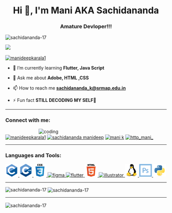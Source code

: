 <h1 align="center">Hi 👋, I'm Mani AKA Sachidananda</h1>
<h3 align="center">Amature Devloper!!!</h3>

<p align="left"> <img src="https://komarev.com/ghpvc/?username=sachidananda-17&label=Profile%20views&color=0e75b6&style=flat" alt="sachidananda-17" /> </p>
<a target="_blank" rel="noopener noreferrer nofollow" href="https://camo.githubusercontent.com/b3d66b974674bbc62092d95f047dfbb677f512ce22fcd89d259e4fdcdfd0b816/68747470733a2f2f696d672e736869656c64732e696f2f62616467652f4c697665732d496e6469612d73756363657373"><img src="https://camo.githubusercontent.com/b3d66b974674bbc62092d95f047dfbb677f512ce22fcd89d259e4fdcdfd0b816/68747470733a2f2f696d672e736869656c64732e696f2f62616467652f4c697665732d496e6469612d73756363657373" data-canonical-src="https://img.shields.io/badge/Lives-India-success" style="max-width: 100%;"></a>


<p align="left"> <a href="https://twitter.com/manideepkarala1" target="blank"><img src="https://img.shields.io/twitter/follow/manideepkarala1?logo=twitter&style=for-the-badge" alt="manideepkarala1" /></a> </p>

- 🌱 I’m currently learning **Flutter, Java Script**

- 💬 Ask me about **Adobe, HTML ,CSS**

- 📫 How to reach me **sachidananda_k@srmap.edu.in**

- ⚡ Fun fact **STILL DECODING MY SELF🤪**

<hr>
<h3 align="left">Connect with me:</h3>
<img align="right" alt="coding" width="400" src="https://camo.githubusercontent.com/8bf6f6d78abc81fcf9c49f10649423e73ea44bc248e83aaae8759d401c829a84/68747470733a2f2f70687973696373677572756b756c2e66696c65732e776f726470726573732e636f6d2f323031392f30322f6368617261637465722d312e676966">
<p align="left">
<a href="https://twitter.com/manideepkarala1" target="blank"><img align="center" src="https://raw.githubusercontent.com/rahuldkjain/github-profile-readme-generator/master/src/images/icons/Social/twitter.svg" alt="manideepkarala1" height="30" width="40" /></a>
<a href="https://linkedin.com/in/sachidananda manideep" target="blank"><img align="center" src="https://raw.githubusercontent.com/rahuldkjain/github-profile-readme-generator/master/src/images/icons/Social/linked-in-alt.svg" alt="sachidananda manideep" height="30" width="40" /></a>
<a href="https://fb.com/mani k" target="blank"><img align="center" src="https://raw.githubusercontent.com/rahuldkjain/github-profile-readme-generator/master/src/images/icons/Social/facebook.svg" alt="mani k" height="30" width="40" /></a>
<a href="https://instagram.com/http_mani_" target="blank"><img align="center" src="https://raw.githubusercontent.com/rahuldkjain/github-profile-readme-generator/master/src/images/icons/Social/instagram.svg" alt="http_mani_" height="30" width="40" /></a>
</p>

<hr>

<h3 align="left">Languages and Tools:</h3>
<p align="left"> <a href="https://www.cprogramming.com/" target="_blank" rel="noreferrer"> <img src="https://raw.githubusercontent.com/devicons/devicon/master/icons/c/c-original.svg" alt="c" width="40" height="40"/> </a> <a href="https://www.w3schools.com/cpp/" target="_blank" rel="noreferrer"> <img src="https://raw.githubusercontent.com/devicons/devicon/master/icons/cplusplus/cplusplus-original.svg" alt="cplusplus" width="40" height="40"/> </a> <a href="https://www.w3schools.com/css/" target="_blank" rel="noreferrer"> <img src="https://raw.githubusercontent.com/devicons/devicon/master/icons/css3/css3-original-wordmark.svg" alt="css3" width="40" height="40"/> </a> <a href="https://www.figma.com/" target="_blank" rel="noreferrer"> <img src="https://www.vectorlogo.zone/logos/figma/figma-icon.svg" alt="figma" width="40" height="40"/> </a> <a href="https://flutter.dev" target="_blank" rel="noreferrer"> <img src="https://www.vectorlogo.zone/logos/flutterio/flutterio-icon.svg" alt="flutter" width="40" height="40"/> </a> <a href="https://www.w3.org/html/" target="_blank" rel="noreferrer"> <img src="https://raw.githubusercontent.com/devicons/devicon/master/icons/html5/html5-original-wordmark.svg" alt="html5" width="40" height="40"/> </a> <a href="https://www.adobe.com/in/products/illustrator.html" target="_blank" rel="noreferrer"> <img src="https://www.vectorlogo.zone/logos/adobe_illustrator/adobe_illustrator-icon.svg" alt="illustrator" width="40" height="40"/> </a> <a href="https://www.linux.org/" target="_blank" rel="noreferrer"> <img src="https://raw.githubusercontent.com/devicons/devicon/master/icons/linux/linux-original.svg" alt="linux" width="40" height="40"/> </a> <a href="https://www.photoshop.com/en" target="_blank" rel="noreferrer"> <img src="https://raw.githubusercontent.com/devicons/devicon/master/icons/photoshop/photoshop-line.svg" alt="photoshop" width="40" height="40"/> </a> <a href="https://www.python.org" target="_blank" rel="noreferrer"> <img src="https://raw.githubusercontent.com/devicons/devicon/master/icons/python/python-original.svg" alt="python" width="40" height="40"/> </a> </p>
<hr>

<p><img align="left" src="https://github-readme-stats.vercel.app/api/top-langs?username=sachidananda-17&show_icons=true&locale=en&layout=compact" alt="sachidananda-17" /></p>

<p>&nbsp;<img align="center" src="https://github-readme-stats.vercel.app/api?username=sachidananda-17&show_icons=true&locale=en" alt="sachidananda-17" /></p>
<hr>

<p><img align="center" src="https://github-readme-streak-stats.herokuapp.com/?user=sachidananda-17&" alt="sachidananda-17" /></p>
